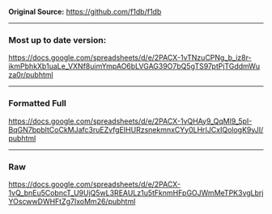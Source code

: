 **Original Source:** https://github.com/f1db/f1db

----------------------------------

### Most up to date version: 
https://docs.google.com/spreadsheets/d/e/2PACX-1vTNzuCPNg_b_iz8r-ikmPbhkXb1uaLe_VXNf8uimYmpAO6bLVGAG39O7bQ5gTS97ptPjTGddmWuza0r/pubhtml

---

### Formatted Full
https://docs.google.com/spreadsheets/d/e/2PACX-1vQHAy9_QqMl9_5pI-BqGN7bpbltCoCkMJafc3ruEZvfgEIHURzsnekmnxCYy0LHrIJCxIQologK9yJI/pubhtml

---

### Raw
https://docs.google.com/spreadsheets/d/e/2PACX-1vQ_bnEu5CobncT_U9UjQ5wL3REAULz1u5tFknmHFpGOJWmMeTPK3vgLbrjYOscwwDWHFtZg7IxoMm26/pubhtml
